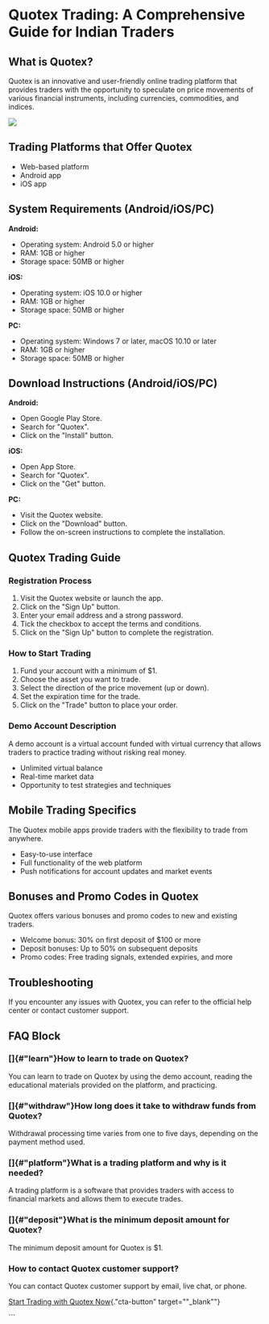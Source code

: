 # Quotex Trading: A Comprehensive Guide for Indian Traders

## What is Quotex?

Quotex is an innovative and user-friendly online trading platform that
provides traders with the opportunity to speculate on price movements of
various financial instruments, including currencies, commodities, and
indices.

[![](https://static.quotex.io/files/3_en/300_250.jpg)](https://traff.sbs/brokerqxlid)

## Trading Platforms that Offer Quotex

-   Web-based platform
-   Android app
-   iOS app

## System Requirements (Android/iOS/PC)

**Android:**

-   Operating system: Android 5.0 or higher
-   RAM: 1GB or higher
-   Storage space: 50MB or higher

**iOS:**

-   Operating system: iOS 10.0 or higher
-   RAM: 1GB or higher
-   Storage space: 50MB or higher

**PC:**

-   Operating system: Windows 7 or later, macOS 10.10 or later
-   RAM: 1GB or higher
-   Storage space: 50MB or higher

## Download Instructions (Android/iOS/PC)

**Android:**

-   Open Google Play Store.
-   Search for "Quotex".
-   Click on the "Install" button.

**iOS:**

-   Open App Store.
-   Search for "Quotex".
-   Click on the "Get" button.

**PC:**

-   Visit the Quotex website.
-   Click on the "Download" button.
-   Follow the on-screen instructions to complete the installation.

## Quotex Trading Guide

### Registration Process

1.  Visit the Quotex website or launch the app.
2.  Click on the "Sign Up" button.
3.  Enter your email address and a strong password.
4.  Tick the checkbox to accept the terms and conditions.
5.  Click on the "Sign Up" button to complete the registration.

### How to Start Trading

1.  Fund your account with a minimum of \$1.
2.  Choose the asset you want to trade.
3.  Select the direction of the price movement (up or down).
4.  Set the expiration time for the trade.
5.  Click on the "Trade" button to place your order.

### Demo Account Description

A demo account is a virtual account funded with virtual currency that
allows traders to practice trading without risking real money.

-   Unlimited virtual balance
-   Real-time market data
-   Opportunity to test strategies and techniques

## Mobile Trading Specifics

The Quotex mobile apps provide traders with the flexibility to trade
from anywhere.

-   Easy-to-use interface
-   Full functionality of the web platform
-   Push notifications for account updates and market events

## Bonuses and Promo Codes in Quotex

Quotex offers various bonuses and promo codes to new and existing
traders.

-   Welcome bonus: 30% on first deposit of \$100 or more
-   Deposit bonuses: Up to 50% on subsequent deposits
-   Promo codes: Free trading signals, extended expiries, and more

## Troubleshooting

If you encounter any issues with Quotex, you can refer to the official
help center or contact customer support.

## FAQ Block

### []{#"learn"}How to learn to trade on Quotex?

You can learn to trade on Quotex by using the demo account, reading the
educational materials provided on the platform, and practicing.

### []{#"withdraw"}How long does it take to withdraw funds from Quotex?

Withdrawal processing time varies from one to five days, depending on
the payment method used.

### []{#"platform"}What is a trading platform and why is it needed?

A trading platform is a software that provides traders with access to
financial markets and allows them to execute trades.

### []{#"deposit"}What is the minimum deposit amount for Quotex?

The minimum deposit amount for Quotex is \$1.

### How to contact Quotex customer support?

You can contact Quotex customer support by email, live chat, or phone.

[Start Trading with Quotex
Now](\%22https://traff.sbs/brokerqxsignup\%22){."cta-button"
target=""_blank""}

\`\`\`

